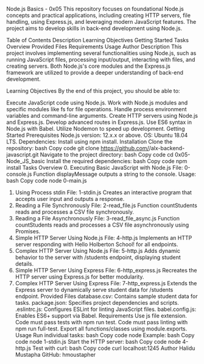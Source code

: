 Node.js Basics - 0x05
This repository focuses on foundational Node.js concepts and practical applications, including creating HTTP servers, file handling, using Express.js, and leveraging modern JavaScript features. The project aims to develop skills in back-end development using Node.js.

Table of Contents
Description
Learning Objectives
Getting Started
Tasks Overview
Provided Files
Requirements
Usage
Author
Description
This project involves implementing several functionalities using Node.js, such as running JavaScript files, processing input/output, interacting with files, and creating servers. Both Node.js's core modules and the Express.js framework are utilized to provide a deeper understanding of back-end development.

Learning Objectives
By the end of this project, you should be able to:

Execute JavaScript code using Node.js.
Work with Node.js modules and specific modules like fs for file operations.
Handle process environment variables and command-line arguments.
Create HTTP servers using Node.js and Express.js.
Develop advanced routes in Express.js.
Use ES6 syntax in Node.js with Babel.
Utilize Nodemon to speed up development.
Getting Started
Prerequisites
Node.js version: 12.x.x or above.
OS: Ubuntu 18.04 LTS.
Dependencies: Install using npm install.
Installation
Clone the repository:
bash
Copy code
git clone https://github.com/<your-username>/alx-backend-javascript.git
Navigate to the project directory:
bash
Copy code
cd 0x05-Node_JS_basic
Install the required dependencies:
bash
Copy code
npm install
Tasks Overview
0. Executing Basic JavaScript with Node.js
File: 0-console.js
Function displayMessage outputs a string to the console.
Usage:
bash
Copy code
node 0-main.js
1. Using Process stdin
File: 1-stdin.js
Creates an interactive program that accepts user input and outputs a response.
2. Reading a File Synchronously
File: 2-read_file.js
Function countStudents reads and processes a CSV file synchronously.
3. Reading a File Asynchronously
File: 3-read_file_async.js
Function countStudents reads and processes a CSV file asynchronously using Promises.
4. Simple HTTP Server Using Node.js
File: 4-http.js
Implements an HTTP server responding with Hello Holberton School! for all endpoints.
5. Complex HTTP Server Using Node.js
File: 5-http.js
Adds dynamic behavior to the server with /students endpoint, displaying student details.
6. Simple HTTP Server Using Express
File: 6-http_express.js
Recreates the HTTP server using Express.js for better modularity.
7. Complex HTTP Server Using Express
File: 7-http_express.js
Extends the Express server to dynamically serve student data for /students endpoint.
Provided Files
database.csv: Contains sample student data for tasks.
package.json: Specifies project dependencies and scripts.
.eslintrc.js: Configures ESLint for linting JavaScript files.
babel.config.js: Enables ES6+ support via Babel.
Requirements
Use js file extension.
Code must pass tests with npm run test.
Code must pass linting with npm run full-test.
Export all functions/classes using module.exports.
Usage
Run individual tasks:
bash
Copy code
node <task-file>
Example:
bash
Copy code
node 1-stdin.js
Start the HTTP server:
bash
Copy code
node 4-http.js
Test with curl:
bash
Copy code
curl localhost:1245
Author
Halidu Mustapha
GitHub: hmoustapher

